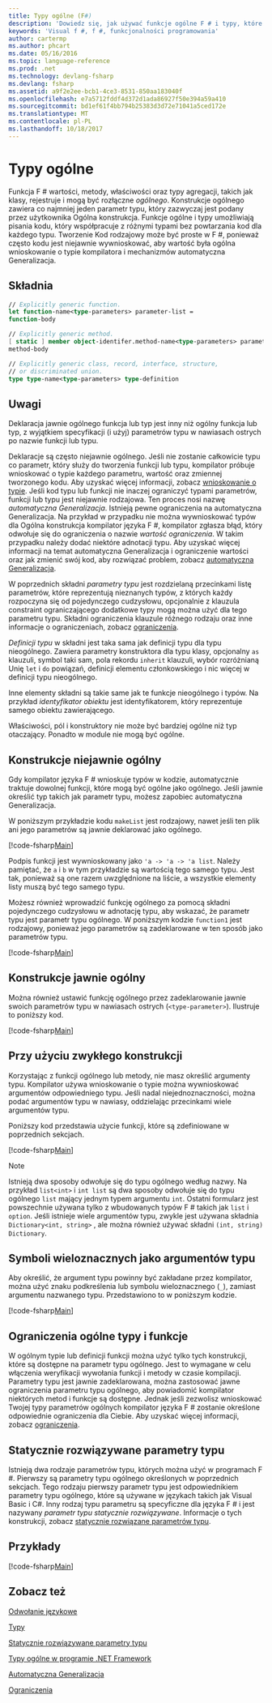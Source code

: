 ```yaml
---
title: Typy ogólne (F#)
description: 'Dowiedz się, jak używać funkcje ogólne F # i typy, które umożliwiają pisania kodu, który współpracuje z różnymi typami bez powtarzania kodu.'
keywords: 'Visual f #, f #, funkcjonalności programowania'
author: cartermp
ms.author: phcart
ms.date: 05/16/2016
ms.topic: language-reference
ms.prod: .net
ms.technology: devlang-fsharp
ms.devlang: fsharp
ms.assetid: a9f2e2ee-bcb1-4ce3-8531-850aa183040f
ms.openlocfilehash: e7a5712fddf4d372d1ada86927f50e394a59a410
ms.sourcegitcommit: bd1ef61f4bb794b25383d3d72e71041a5ced172e
ms.translationtype: MT
ms.contentlocale: pl-PL
ms.lasthandoff: 10/18/2017
---
```

# <a name="generics"></a>Typy ogólne

Funkcja F # wartości, metody, właściwości oraz typy agregacji, takich jak klasy, rejestruje i mogą być rozłączne *ogólnego*. Konstrukcje ogólnego zawiera co najmniej jeden parametr typu, który zazwyczaj jest podany przez użytkownika Ogólna konstrukcja. Funkcje ogólne i typy umożliwiają pisania kodu, który współpracuje z różnymi typami bez powtarzania kod dla każdego typu. Tworzenie Kod rodzajowy może być proste w F #, ponieważ często kodu jest niejawnie wywnioskować, aby wartość była ogólna wnioskowanie o typie kompilatora i mechanizmów automatyczna Generalizacja.


## <a name="syntax"></a>Składnia

```fsharp
// Explicitly generic function.
let function-name<type-parameters> parameter-list =
function-body

// Explicitly generic method.
[ static ] member object-identifer.method-name<type-parameters> parameter-list [ return-type ] =
method-body

// Explicitly generic class, record, interface, structure,
// or discriminated union.
type type-name<type-parameters> type-definition
```

## <a name="remarks"></a>Uwagi
Deklaracja jawnie ogólnego funkcja lub typ jest inny niż ogólny funkcja lub typ, z wyjątkiem specyfikacji (i użyj) parametrów typu w nawiasach ostrych po nazwie funkcji lub typu.

Deklaracje są często niejawnie ogólnego. Jeśli nie zostanie całkowicie typu co parametr, który służy do tworzenia funkcji lub typu, kompilator próbuje wnioskować o typie każdego parametru, wartość oraz zmiennej tworzonego kodu. Aby uzyskać więcej informacji, zobacz [wnioskowanie o typie](../type-inference.md). Jeśli kod typu lub funkcji nie inaczej ograniczyć typami parametrów, funkcji lub typu jest niejawnie rodzajowa. Ten proces nosi nazwę *automatyczna Generalizacja*. Istnieją pewne ograniczenia na automatyczna Generalizacja. Na przykład w przypadku nie można wywnioskować typów dla Ogólna konstrukcja kompilator języka F #, kompilator zgłasza błąd, który odwołuje się do ograniczenia o nazwie *wartość ograniczenia*. W takim przypadku należy dodać niektóre adnotacji typu. Aby uzyskać więcej informacji na temat automatyczna Generalizacja i ograniczenie wartości oraz jak zmienić swój kod, aby rozwiązać problem, zobacz [automatyczna Generalizacja](automatic-generalization.md).

W poprzednich składni *parametry typu* jest rozdzielaną przecinkami listę parametrów, które reprezentują nieznanych typów, z których każdy rozpoczyna się od pojedynczego cudzysłowu, opcjonalnie z klauzula constraint ograniczającego dodatkowe typy mogą można użyć dla tego parametru typu. Składni ograniczenia klauzule różnego rodzaju oraz inne informacje o ograniczeniach, zobacz [ograniczenia](constraints.md).

*Definicji typu* w składni jest taka sama jak definicji typu dla typu nieogólnego. Zawiera parametry konstruktora dla typu klasy, opcjonalny `as` klauzuli, symbol taki sam, pola rekordu `inherit` klauzuli, wybór rozróżnianą Unię `let` i `do` powiązań, definicji elementu członkowskiego i nic więcej w definicji typu nieogólnego.

Inne elementy składni są takie same jak te funkcje nieogólnego i typów. Na przykład *identyfikator obiektu* jest identyfikatorem, który reprezentuje samego obiektu zawierającego.

Właściwości, pól i konstruktory nie może być bardziej ogólne niż typ otaczający. Ponadto w module nie mogą być ogólne.


## <a name="implicitly-generic-constructs"></a>Konstrukcje niejawnie ogólny
Gdy kompilator języka F # wnioskuje typów w kodzie, automatycznie traktuje dowolnej funkcji, które mogą być ogólne jako ogólnego. Jeśli jawnie określić typ takich jak parametr typu, możesz zapobiec automatyczna Generalizacja.

W poniższym przykładzie kodu `makeList` jest rodzajowy, nawet jeśli ten plik ani jego parametrów są jawnie deklarować jako ogólnego.

[!code-fsharp[Main](../../../../samples/snippets/fsharp/lang-ref-1/snippet1700.fs)]

Podpis funkcji jest wywnioskowany jako `'a -> 'a -> 'a list`. Należy pamiętać, że `a` i `b` w tym przykładzie są wartością tego samego typu. Jest tak, ponieważ są one razem uwzględnione na liście, a wszystkie elementy listy muszą być tego samego typu.

Możesz również wprowadzić funkcję ogólnego za pomocą składni pojedynczego cudzysłowu w adnotację typu, aby wskazać, że parametr typu jest parametr typu ogólnego. W poniższym kodzie `function1` jest rodzajowy, ponieważ jego parametrów są zadeklarowane w ten sposób jako parametrów typu.

[!code-fsharp[Main](../../../../samples/snippets/fsharp/lang-ref-1/snippet1701.fs)]
    
## <a name="explicitly-generic-constructs"></a>Konstrukcje jawnie ogólny
Można również ustawić funkcję ogólnego przez zadeklarowanie jawnie swoich parametrów typu w nawiasach ostrych (`<type-parameter>`). Ilustruje to poniższy kod.

[!code-fsharp[Main](../../../../samples/snippets/fsharp/lang-ref-1/snippet1703.fs)]
    
## <a name="using-generic-constructs"></a>Przy użyciu zwykłego konstrukcji
Korzystając z funkcji ogólnego lub metody, nie masz określić argumenty typu. Kompilator używa wnioskowanie o typie można wywnioskować argumentów odpowiedniego typu. Jeśli nadal niejednoznaczności, można podać argumentów typu w nawiasy, oddzielając przecinkami wiele argumentów typu.

Poniższy kod przedstawia użycie funkcji, które są zdefiniowane w poprzednich sekcjach.

[!code-fsharp[Main](../../../../samples/snippets/fsharp/lang-ref-1/snippet1702.fs)]
    
>[!NOTE]
Istnieją dwa sposoby odwołuje się do typu ogólnego według nazwy. Na przykład `list<int>` i `int list` są dwa sposoby odwołuje się do typu ogólnego `list` mający jednym typem argumentu `int`. Ostatni formularz jest powszechnie używana tylko z wbudowanych typów F # takich jak `list` i `option`. Jeśli istnieje wiele argumentów typu, zwykle jest używana składnia `Dictionary<int, string>` , ale można również używać składni `(int, string) Dictionary`.

## <a name="wildcards-as-type-arguments"></a>Symboli wieloznacznych jako argumentów typu
Aby określić, że argument typu powinny być zakładane przez kompilator, można użyć znaku podkreślenia lub symbolu wieloznacznego (`_`), zamiast argumentu nazwanego typu. Przedstawiono to w poniższym kodzie.

[!code-fsharp[Main](../../../../samples/snippets/fsharp/lang-ref-1/snippet1704.fs)]
    
## <a name="constraints-in-generic-types-and-functions"></a>Ograniczenia ogólne typy i funkcje
W ogólnym typie lub definicji funkcji można użyć tylko tych konstrukcji, które są dostępne na parametr typu ogólnego. Jest to wymagane w celu włączenia weryfikacji wywołania funkcji i metody w czasie kompilacji. Parametry typu jest jawnie zadeklarowana, można zastosować jawne ograniczenia parametru typu ogólnego, aby powiadomić kompilator niektórych metod i funkcje są dostępne. Jednak jeśli zezwolisz wnioskować Twojej typy parametrów ogólnych kompilator języka F # zostanie określone odpowiednie ograniczenia dla Ciebie. Aby uzyskać więcej informacji, zobacz [ograniczenia](constraints.md).


## <a name="statically-resolved-type-parameters"></a>Statycznie rozwiązywane parametry typu
Istnieją dwa rodzaje parametrów typu, których można użyć w programach F #. Pierwszy są parametry typu ogólnego określonych w poprzednich sekcjach. Tego rodzaju pierwszy parametr typu jest odpowiednikiem parametry typu ogólnego, które są używane w językach takich jak Visual Basic i C#. Inny rodzaj typu parametru są specyficzne dla języka F # i jest nazywany *parametr typu statycznie rozwiązywane*. Informacje o tych konstrukcji, zobacz [statycznie rozwiązane parametrów typu](statically-resolved-type-parameters.md).


## <a name="examples"></a>Przykłady
[!code-fsharp[Main](../../../../samples/snippets/fsharp/lang-ref-1/snippet1705.fs)]
    
## <a name="see-also"></a>Zobacz też
[Odwołanie językowe](../index.md)

[Typy](../fsharp-types.md)

[Statycznie rozwiązywane parametry typu](statically-resolved-type-parameters.md)

[Typy ogólne w programie .NET Framework](~/docs/standard/generics/index.md)

[Automatyczna Generalizacja](automatic-generalization.md)

[Ograniczenia](constraints.md)
